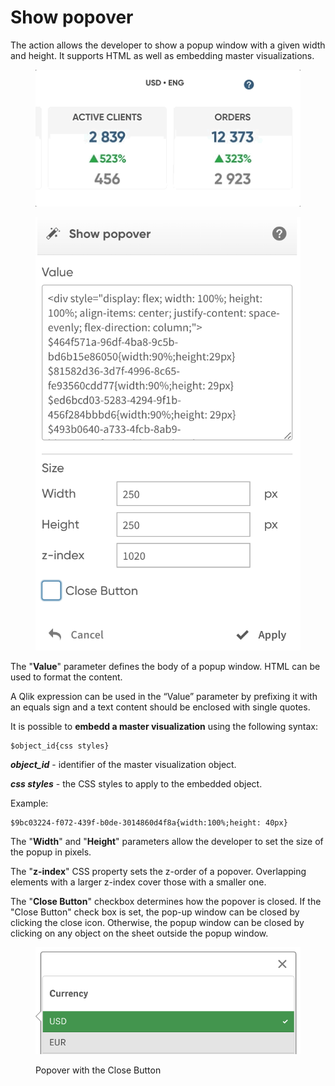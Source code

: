# Show popover

The action allows the developer to show a popup window with a given width and height. It supports HTML as well as embedding master visualizations.

<figure><img src="../.gitbook/assets/ShowPopover.gif" alt=""><figcaption></figcaption></figure>

<figure><img src="../.gitbook/assets/ShowPopoverAction.png" alt=""><figcaption></figcaption></figure>

The "**Value**" parameter defines the body of a popup window. HTML can be used to format the content.

A Qlik expression can be used in the “Value” parameter by prefixing it with an equals sign and a text content should be enclosed with single quotes.

It is possible to **embedd a master visualization** using the following syntax:

```
$object_id{css styles}
```

_**object\_id**_ - identifier of the master visualization object.&#x20;

_**css styles**_ - the CSS styles to apply to the embedded object.

Example:

```
$9bc03224-f072-439f-b0de-3014860d4f8a{width:100%;height: 40px}
```

The "**Width**" and "**Height**" parameters allow the developer to set the size of the popup in pixels.

The "**z-index**" CSS property sets the z-order of a popover. Overlapping elements with a larger z-index cover those with a smaller one.

The "**Close Button**" checkbox determines how the popover is closed. If the "Close Button" check box is set, the pop-up window can be closed by clicking the close icon. Otherwise, the popup window can be closed by clicking on any object on the sheet outside the popup window.

<figure><img src="../.gitbook/assets/PopoverWithCloseButton.png" alt=""><figcaption><p>Popover with the Close Button</p></figcaption></figure>
